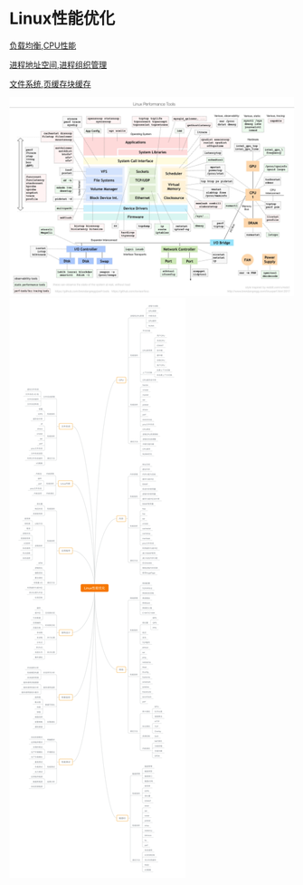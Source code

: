 # Linux性能优化
[负载均衡](./负载均衡.md),[CPU性能](./CPU性能.md)

[进程地址空间](./进程地址空间.md),[进程组织管理](./进程组织管理.md)

[文件系统](./文件系统.md),[页缓存块缓存](./页缓存块缓存.md)

![](./2.jpg)
![](./1.png)
